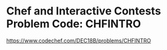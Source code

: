 # Chef and Interactive Contests Problem Code: CHFINTRO

<https://www.codechef.com/DEC18B/problems/CHFINTRO>